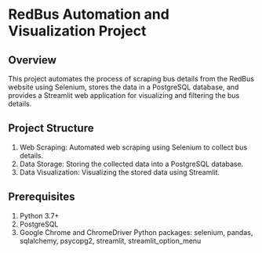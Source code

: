 # RedBus Automation and Visualization Project

## Overview
This project automates the process of scraping bus details from the RedBus website using Selenium, stores the data in a PostgreSQL database, and provides a Streamlit web application for visualizing and filtering the bus details.

## Project Structure
1. Web Scraping: Automated web scraping using Selenium to collect bus details.
2. Data Storage: Storing the collected data into a PostgreSQL database.
3. Data Visualization: Visualizing the stored data using Streamlit.

## Prerequisites
1. Python 3.7+
2. PostgreSQL
3. Google Chrome and ChromeDriver
Python packages: selenium, pandas, sqlalchemy, psycopg2, streamlit, streamlit_option_menu
